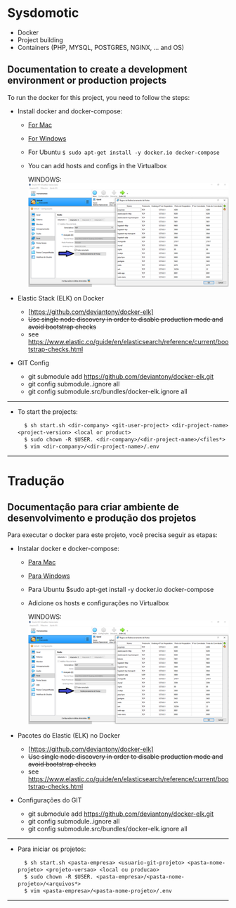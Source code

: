 # Sysdomotic
* Docker
* Project building
* Containers (PHP, MYSQL, POSTGRES, NGINX, ... and OS)

## Documentation to create a development environment or production projects
 
To run the docker for this project, you need to follow the steps:
 
+ Install docker and docker-compose:
     * [For Mac](https://www.docker.com/docker-mac)
     * [For Windows](https://www.docker.com/docker-windows)
     * For Ubuntu `$ sudo apt-get install -y docker.io docker-compose`
     * You can add hosts and configs in the Virtualbox

         WINDOWS:
         ![Screenshot](storage/images/docker-virtualbox-conf-windows.png)

+ Elastic Stack (ELK) on Docker
     * [https://github.com/deviantony/docker-elk]
     * ~~Use single node discovery in order to disable production mode and avoid bootstrap checks~~
     * see https://www.elastic.co/guide/en/elasticsearch/reference/current/bootstrap-checks.html

+ GIT Config
     * git submodule add https://github.com/deviantony/docker-elk.git
     * git config submodule.<module>.ignore all
     * git config submodule.src/bundles/docker-elk.ignore all


***

* To start the projects:

        $ sh start.sh <dir-company> <git-user-project> <dir-project-name> <project-version> <local or product>
        $ sudo chown -R $USER. <dir-company>/<dir-project-name>/<files*>
        $ vim <dir-company>/<dir-project-name>/.env

***

# Tradução
 
## Documentação para criar ambiente de desenvolvimento e produção dos projetos

Para executar o docker para este projeto, você precisa seguir as etapas:

+ Instalar docker e docker-compose:
     * [Para Mac](https://www.docker.com/docker-mac)
     * [Para Windows](https://www.docker.com/docker-windows)
     * Para Ubuntu $sudo apt-get install -y docker.io docker-compose
     * Adicione os hosts e configurações no Virtualbox

         WINDOWS:
         ![Screenshot](storage/images/docker-virtualbox-conf-windows.png)

+ Pacotes do Elastic (ELK) no Docker
     * [https://github.com/deviantony/docker-elk]
     * ~~Use single node discovery in order to disable production mode and avoid bootstrap checks~~
     * see https://www.elastic.co/guide/en/elasticsearch/reference/current/bootstrap-checks.html

+ Configurações do GIT
     * git submodule add https://github.com/deviantony/docker-elk.git
     * git config submodule.<module>.ignore all
     * git config submodule.src/bundles/docker-elk.ignore all

***

* Para iniciar os projetos:

        $ sh start.sh <pasta-empresa> <usuario-git-projeto> <pasta-nome-projeto> <projeto-versao> <local ou producao>
        $ sudo chown -R $USER. <pasta-empresa>/<pasta-nome-projeto>/<arquivos*>
        $ vim <pasta-empresa>/<pasta-nome-projeto>/.env

***